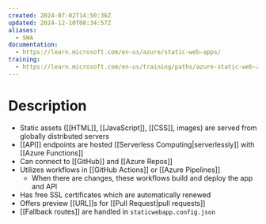 ```yaml
---
created: 2024-07-02T14:50:36Z
updated: 2024-12-10T08:34:57Z
aliases:
  - SWA
documentation:
  - https://learn.microsoft.com/en-us/azure/static-web-apps/
training:
  - https://learn.microsoft.com/en-us/training/paths/azure-static-web-apps/
---
```

# Description
- Static assets ([[HTML]], [[JavaScript]], [[CSS]], images) are served from globally distributed servers
- [[API]] endpoints are hosted [[Serverless Computing|serverlessly]] with [[Azure Functions]]
- Can connect to [[GitHub]] and [[Azure Repos]]
- Utilizes workflows in [[GitHub Actions]] or [[Azure Pipelines]]
	- When there are changes, these workflows build and deploy the app and API
- Has free SSL certificates which are automatically renewed
- Offers preview [[URL]]s for [[Pull Request|pull requests]]
- [[Fallback routes]] are handled in `staticwebapp.config.json`
